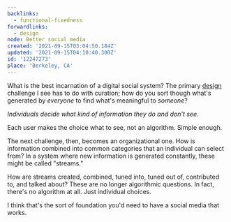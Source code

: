 ```yaml
---
backlinks:
  - functional-fixedness
forwardlinks:
  - design
node: Better social media
created: '2021-09-15T03:04:50.184Z'
updated: '2021-09-15T04:10:40.300Z'
id: '12247273'
place: 'Berkeley, CA'
---
```

What is the best incarnation of a digital social system? The primary [design](design.md) challenge I see has to do with curation; how do you sort though what's generated by *everyone* to find what's meaningful to *someone*? 

*Individuals decide what kind of information they do and don't see.* 

Each user makes the choice what to see, not an algorithm. Simple enough.  

The next challenge, then, becomes an organizational one. How is information combined into common categories that an individual can select from? In a system where new information is generated constantly, these might be called "streams." 

How are streams created, combined, tuned into, tuned out of, contributed to, and talked about? These are no longer algorithmic questions. In fact, there's no algorithm at all. Just individual choices. 

I think that's the sort of foundation you'd need to have a social media that works. 
